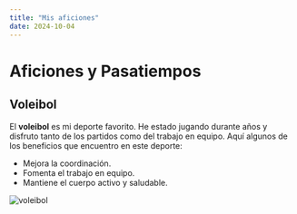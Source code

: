 ```yaml
---
title: "Mis aficiones"
date: 2024-10-04
---
```


# Aficiones y Pasatiempos

## Voleibol

El **voleibol** es mi deporte favorito. He estado jugando durante años y disfruto tanto de los partidos como del trabajo en equipo. Aquí algunos de los beneficios que encuentro en este deporte:

- Mejora la coordinación.
- Fomenta el trabajo en equipo.
- Mantiene el cuerpo activo y saludable.

![voleibol](https://i0.wp.com/www.vivirenmontequinto.com/wp-content/uploads/2023/09/CampeonasCopa.jpeg?resize=548%2C365&ssl=1)
